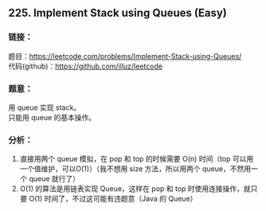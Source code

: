 ## 225. Implement Stack using Queues (Easy)

### **链接**：
题目：https://leetcode.com/problems/Implement-Stack-using-Queues/  
代码(github)：https://github.com/illuz/leetcode

### **题意**：
用 queue 实现 stack。  
只能用 queue 的基本操作。

### **分析**：

1. 直接用两个 queue 模拟，在 pop 和 top 的时候需要 O(n) 时间（top 可以用一个值维护，可以O(1)）（我不想用 size 方法，所以用两个 queue，不然用一个 queue 就行了）
2. O(1) 的算法是用链表实现 Queue，这样在 pop 和 top 时使用连接操作，就只要 O(1) 时间了，不过这可能有违题意（Java 的 Queue）
